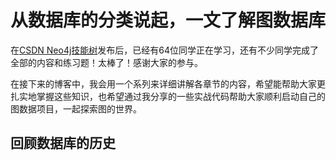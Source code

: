 # 从数据库的分类说起，一文了解图数据库

在[CSDN Neo4j技能树](https://bbs.csdn.net/skill/neo4j)发布后，已经有64位同学正在学习，还有不少同学完成了全部的内容和练习题！太棒了！感谢大家的参与。

在接下来的博客中，我会用一个系列来详细讲解各章节的内容，希望能帮助大家更扎实地掌握这些知识，也希望通过我分享的一些实战代码帮助大家顺利启动自己的图数据项目，一起探索图的世界。

## 回顾数据库的历史



